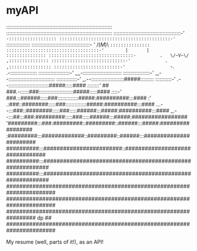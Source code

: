 # myAPI

:::::::::::::::::::::::::::::::::::::::::::::::::::::::::::::::::::::::
:::::::::::::::::::::::::::::::::::::::::::::::::::::::::::::::::::::::
:::::::::::::::::::::::::::::::::::::::::::::-'    `-::::::::::::::::::
::::::::::::::::::::::::::::::::::::::::::-'          `::::::::::::::::
:::::::::::::::::::::::::::::::::::::::-  '   /(_M_)\  `:::::::::::::::
:::::::::::::::::::::::::::::::::::-'        |       |  :::::::::::::::
::::::::::::::::::::::::::::::::-         .   \/~V~\/  ,:::::::::::::::
::::::::::::::::::::::::::::-'             .          ,::::::::::::::::
:::::::::::::::::::::::::-'                 `-.    .-::::::::::::::::::
:::::::::::::::::::::-'                  _,,-::::::::::::::::::::::::::
::::::::::::::::::-'                _,--:::::::::::::::::::::::::::::::
::::::::::::::-'               _.--::::::::::::::::::::::#####:::::::::
:::::::::::-'             _.--:::::::::::::::::::::::::::#####:::::####
::::::::'    ##     ###.-::::::###:::::::::::::::::::::::#####:::::####
::::-'       ###_.::######:::::###::::::::::::::#####:##########:::####
:'         .:###::########:::::###::::::::::::::#####:##########:::####
     ...--:::###::########:::::###:::::######:::#####:##########:::####
 _.--:::##:::###:#########:::::###:::::######:::#####:#################
'#########:::###:#########::#########::######:::#####:#################
:#########:::#############::#########::######:::#######################
##########:::########################::################################
##########:::##########################################################
##########:::##########################################################
#######################################################################
#######################################################################
################################################################# dp ##
#######################################################################

My resume (well, parts of it!), as an API!
